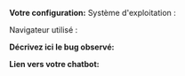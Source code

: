 <!-- Merci d'aider à améliorer ChatMD !
Pour signaler un bug, merci d'utiliser le format ci-dessous.-->

**Votre configuration:**
Système d'exploitation : 

Navigateur utilisé : 

**Décrivez ici le bug observé:**
<!-- Précisez bien où le bug s'observe. N'hésitez pas à ajouter une capture d'écran. -->


**Lien vers votre chatbot:**
<!-- Merci de m'indiquer l'URL de votre chatbot afin que je puisse faire des tests -->
